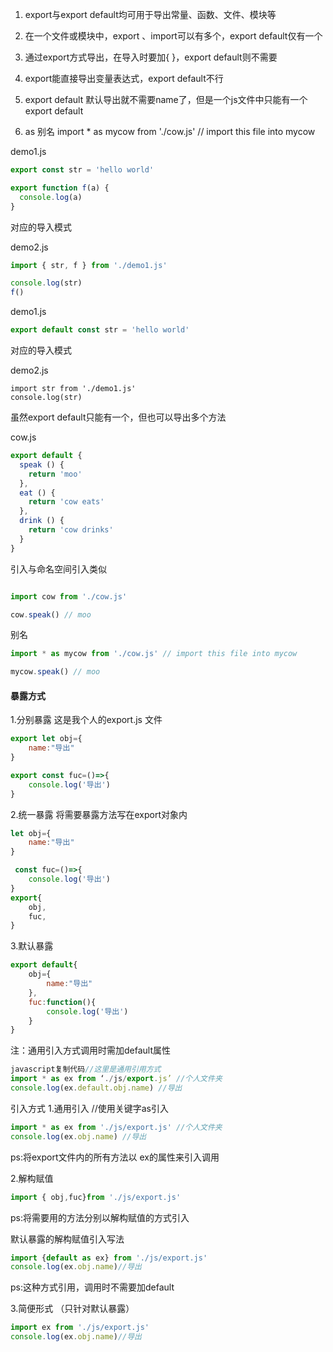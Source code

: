 1. export与export default均可用于导出常量、函数、文件、模块等

2. 在一个文件或模块中，export  、import可以有多个，export default仅有一个

3. 通过export方式导出，在导入时要加{ }，export default则不需要

4. export能直接导出变量表达式，export default不行

5. export default 默认导出就不需要name了，但是一个js文件中只能有一个export default

6. as 别名 import * as mycow from './cow.js' // import this file into mycow 



demo1.js

```js
export const str = 'hello world'

export function f(a) {
  console.log(a)
}

```

对应的导入模式

demo2.js

```js
import { str, f } from './demo1.js'

console.log(str)
f()
```





demo1.js

```js
export default const str = 'hello world'
```

对应的导入模式

demo2.js

```
import str from './demo1.js'
console.log(str)
```



虽然export default只能有一个，但也可以导出多个方法

cow.js

```js
export default {
  speak () {
    return 'moo'
  },
  eat () {
    return 'cow eats'
  },
  drink () {
    return 'cow drinks'
  }
}
```

引入与命名空间引入类似

```js

import cow from './cow.js'

cow.speak() // moo

```

别名 

```js
import * as mycow from './cow.js' // import this file into mycow 

mycow.speak() // moo

```

#### 暴露方式

1.分别暴露
这是我个人的export.js 文件

```js
export let obj={
    name:"导出"
}

export const fuc=()=>{
    console.log('导出')
}

```

2.统一暴露
将需要暴露方法写在export对象内

```js
let obj={
    name:"导出"
}

 const fuc=()=>{
    console.log('导出')
}
export{
    obj,
    fuc,
}
```


3.默认暴露

```js
export default{
    obj={
        name:"导出"
    },
    fuc:function(){
        console.log('导出')
    }
}
```


注：通用引入方式调用时需加default属性

```js
javascript复制代码//这里是通用引用方式
import * as ex from ‘./js/export.js’ //个人文件夹
console.log(ex.default.obj.name) //导出
```



引入方式
1.通用引入
//使用关键字as引入

```js
import * as ex from './js/export.js' //个人文件夹
console.log(ex.obj.name) //导出
```


ps:将export文件内的所有方法以 ex的属性来引入调用

2.解构赋值

```js
import { obj,fuc}from './js/export.js'
```


ps:将需要用的方法分别以解构赋值的方式引入

默认暴露的解构赋值引入写法

```js
import {default as ex} from './js/export.js' 
console.log(ex.obj.name)//导出
```


ps:这种方式引用，调用时不需要加default

3.简便形式 （只针对默认暴露）

```js
import ex from './js/export.js'  
console.log(ex.obj.name)//导出
```

